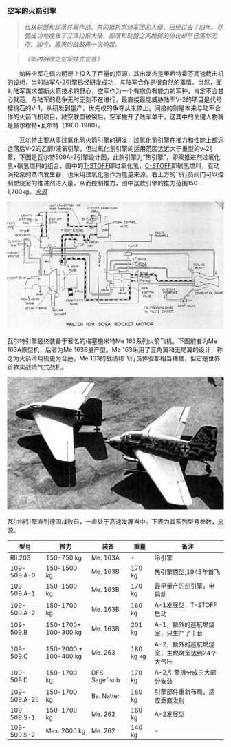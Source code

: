 ### 空军的火箭引擎


> *自从联盟和部落并肩作战，共同抵抗燃烧军团的入侵，已经过去了四年。尽管成功地挽救了艾泽拉斯大陆，部落和联盟之间脆弱的协议却早已荡然无存。如今，震天的战鼓再一次响起。*

> *《佩内明德之空军独立宣言》*


　　纳粹空军在佩内明德上投入了巨量的资源，其出发点是里希特霍芬高速截击机的设想，当时陆军A-2引擎已经研发成功，与陆军合作是很自然的事情。当然，面对陆军谋求垄断火箭技术的野心，空军作为一个有抱负有能力的军种，肯定不会甘心就范。与陆军的竞争无时无刻不在进行，最直接最能威胁陆军V-2的项目是代号樱桃石的V-1，从研发到量产，优先权的争夺从未停止。间接的则是本来与陆军合作的火箭飞机项目，陆空联盟破裂后，空军撇开了陆军单干，这其中的关键人物就是赫尔穆特•瓦尔特（1900-1980）。

　　瓦尔特主要从事过氧化氢火箭引擎的研发，过氧化氢引擎在推力和性能上都远远落后V-2的乙醇/液氧引擎，但过氧化氢引擎的适用范围远远大于重型的v-2引擎，下图是瓦尔特509A-2引擎设计图，此款引擎为“热引擎”，即双推进剂过氧化氢+碳氢燃料的组合，图中的[T-STOFF](https://en.wikipedia.org/wiki/T-Stoff)即过氧化氢，[C-STOFF](https://en.wikipedia.org/wiki/C-Stoff)即碳氢燃料，驱动涡轮泵的蒸汽发生器，也采用过氧化氢作为能量来源。右上方的飞行员阀门可以控制燃烧室的推进剂进入量，从而控制推力，图中这款引擎的推力范围150-1,700kg。*[来源](http://www.walterwerke.co.uk/walter/me163b5.htm)*

![瓦尔特509A过氧化氢引擎](../styles/walter_509_a-2_motor.jpg)

瓦尔特引擎最终装备于著名的梅塞施米特Me 163系列火箭飞机。下图前者为Me 163A原型机，后者为Me 163B量产型。Me 163采用了三角翼和无尾翼的设计，称之为火箭滑翔机更为合适。Me 163的战绩和飞行员体验都相当糟糕，但它是世界首款实战喷气式战机。

![梅塞施米特Me 163A/B](Me_163A_163B.png)

瓦尔特引擎直到德国战败前，一直处于高速发展当中。下表为其系列型号参数，[来源](http://www.walterwerke.co.uk/walter/motors.htm)。

| 型号   |  	推力   |  	装备   |  	重量   |  	备注   |
| ----   |  ----    |  	-------   |  -------   |  	------- |
| RII.203 |150-750 kg  |  	Me. 163A      |  -     |   冷引擎|
| 109-509.A-0  | 150-1500 kg  |Me. 163B  | 170 kg |   热引擎原型,1943年首飞|
| 109-509.A-1  | 150-1500 kg  |Me. 163B  | 170 kg |   最早量产的热引擎，电启动|
| 109-509.A-2  | 150-1700 kg  |Me. 163B  | 160 kg |   A-1发展型，T-STOFF启动|
| 109-509.B  | 150-1700+ 100-300 kg  |Me. 163B  | 201 kg |   A-1，额外的巡航燃烧室，只生产了十台|
| 109-509.C  | 150-2000 + 100-400 kg |Me. 263  | 180 kg  kg |   A-2，额外的巡航燃烧室，主燃烧室达到24个大气压|
| 109-509.D  | 150-1700 kg  |DFS Sagefisch   | 170 kg |A-2,引擎拆分成三大部分安装   |
| 109-509.A-2E  | 150-1700 kg  |Ba. Natter    | 160 kg | 引擎部件重新布局，适应垂直发射  |
| 109-509.S-1   | 150-1700 kg  |Me. 262  | 160 kg |   A-2发展型 |
| 109-509.S-2   | Max. 2000 kg |Me. 262  | 140 kg |   - |

